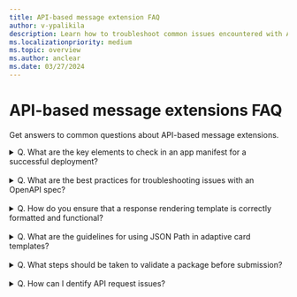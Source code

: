 ```yaml
---
title: API-based message extension FAQ
author: v-ypalikila
description: Learn how to troubleshoot common issues encountered with API Message Extensions. 
ms.localizationpriority: medium
ms.topic: overview
ms.author: anclear
ms.date: 03/27/2024
---
```


# API-based message extensions FAQ

Get answers to common questions about API-based message extensions.
<br>

<details><summary> Q. What are the key elements to check in an app manifest for a successful deployment?</summary>

* Make sure that the app manifest version is "devPreview"
* The paths to the apiSpecificationFile and apiResponseRendering template must be relative paths.
* Make sure that the command Ids match exactly with the operation Ids defined in the OpenAPI spec file
* Make sure that the parameters for each command match exactly with the names of the parameters defined for the operation in the OpenAPI spec.

</details>
<br>

<details><summary> Q. What are the best practices for troubleshooting issues with an OpenAPI spec?</summary>

Make sure that the OpenAPI spec adheres to the limitations defined in [build API-based message extension](build-api-based-message-extension.md#OAD).

</details>
<br>

<details><summary> Q. How do you ensure that a response rendering template is correctly formatted and functional?</summary>

Call the API using Fiddler or Postman to make sure the requests look correct, and the response is valid. Also grab a sample response to use for validating the response rendering template. Teams only supports up to version 1.5 for adaptive cards but the designer supports up to version 1.6.

</details>
<br>

<details><summary> Q. What are the guidelines for using JSON Path in adaptive card templates?</summary>

The JSON Path is optional but should be used for arrays or where the object to be used as the data for the adaptive card isn't the root object. The JSON path should follow the format defined by Newtonsoft here
If the JSON path points to an array, then each entry in that array is bound with the adaptive card template and returns as separate results.

**Example**
Let's say you have the below JSON for a list of products and you want to create a card result for each entry.

```json
{
   "version": "1.0",
   "title": "All Products",
   "warehouse": {
      "products": [
        ...
      ]
   }
}
```

As you can see, the array of results is under "products", which is nested under "warehouse", so the JSON path would be "warehouse.products"

Use <https://adaptivecards.io/designer/> to preview the adaptive card by inserting the template into Card Payload Editor, and take a sample response entry from your array or for your object and insert it into the Same Data editor on the right. Make sure that the card renders properly and is to your liking.
Note that Teams supports cards up to version 1.5 while the designer supports 1.6.

</details>
<br>

<details><summary> Q. What steps should be taken to validate a package before submission?</summary>

Use [Teams app validator](https://dev.teams.microsoft.com/validation) to validate that the package, including the app manifest and OpenAPI spec file are valid.

</details>
<br>

<details><summary> Q. How can I dentify API request issues?</summary>

Analyzing network traces and standardized errors can be instrumental in identifying and resolving API request issues.

* **Network Trace Analysis**: By filtering the network trace for “invoke” actions, you can examine the standardizedError returned in the response. This error provides detailed information about what went wrong with the API request.

* **Error Codes and Messages**: The standardizedError object includes an errorCode, errorSubCode, and an errorDescription. For example, a 412 error code with a description of “Missing required parameter term” indicates that a required parameter was not included in the request.

* **Common HTTP Error Responses**:
  * A 400 Bad Request error may occur if a request parameter is missing or incorrectly formatted.
  * A 401 Unauthorized or 403 Forbidden error suggests issues with the API key, such as it being missing or unauthorized.
  * A 500 Internal Server Error indicates that the service does not know how to respond, possibly due to a server-side issue.

* **Headers and Parameters**: Ensure that all necessary headers are defined in the request and that all required parameters are included.

* **Troubleshooting with Tools**: If the information from the network trace is insufficient, you can construct a request following the API spec and use tools like Fiddler or Postman to test the request, including the authorization header for the API key if necessary.

</details>
<br>